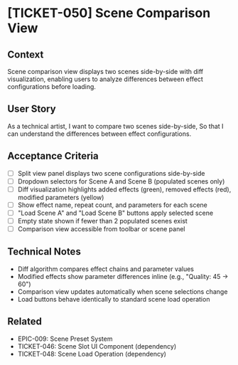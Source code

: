 # [TICKET-050] Scene Comparison View

## Context
Scene comparison view displays two scenes side-by-side with diff visualization, enabling users to analyze differences between effect configurations before loading.

## User Story
As a technical artist,
I want to compare two scenes side-by-side,
So that I can understand the differences between effect configurations.

## Acceptance Criteria
- [ ] Split view panel displays two scene configurations side-by-side
- [ ] Dropdown selectors for Scene A and Scene B (populated scenes only)
- [ ] Diff visualization highlights added effects (green), removed effects (red), modified parameters (yellow)
- [ ] Show effect name, repeat count, and parameters for each scene
- [ ] "Load Scene A" and "Load Scene B" buttons apply selected scene
- [ ] Empty state shown if fewer than 2 populated scenes exist
- [ ] Comparison view accessible from toolbar or scene panel

## Technical Notes
- Diff algorithm compares effect chains and parameter values
- Modified effects show parameter differences inline (e.g., "Quality: 45 → 60")
- Comparison view updates automatically when scene selections change
- Load buttons behave identically to standard scene load operation

## Related
- EPIC-009: Scene Preset System
- TICKET-046: Scene Slot UI Component (dependency)
- TICKET-048: Scene Load Operation (dependency)
